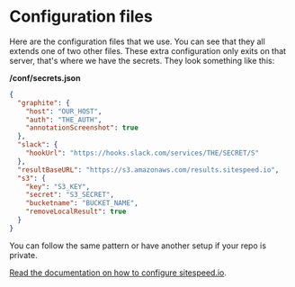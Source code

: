 # Configuration files

Here are the configuration files that we use. You can see that they all extends one of two other files. These extra configuration only exits on that server, that's where we have the secrets. They look something like this: 

**/conf/secrets.json**
```json
{
  "graphite": {
    "host": "OUR_HOST",
    "auth": "THE_AUTH",
    "annotationScreenshot": true
  },
  "slack": {
    "hookUrl": "https://hooks.slack.com/services/THE/SECRET/S"
  },
  "resultBaseURL": "https://s3.amazonaws.com/results.sitespeed.io",
  "s3": {
    "key": "S3_KEY",
    "secret": "S3_SECRET",
    "bucketname": "BUCKET_NAME",
    "removeLocalResult": true
  }
}
```

You can follow the same pattern or have another setup if your repo is private.

[Read the documentation on how to configure sitespeed.io](https://www.sitespeed.io/documentation/sitespeed.io/configuration/).